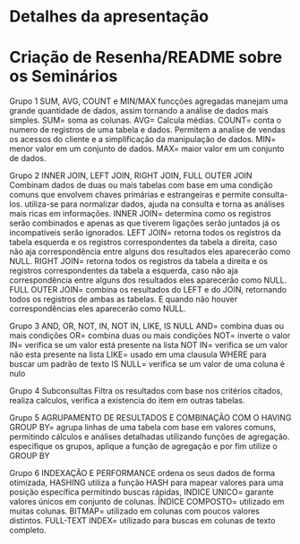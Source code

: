 
# Detalhes da apresentação 
# Criação de Resenha/README sobre os Seminários


 
Grupo 1 SUM, AVG, COUNT e MIN/MAX funcções agregadas manejam uma grande quantidade de dados, assim tornando a análise de dados mais simples. SUM= soma as colunas. AVG= Calcula médias. COUNT= conta o numero de registros de uma tabela e dados. Permitem a analise de vendas os acessos do cliente e a simplificação da manipulação de dados. MIN= menor valor em um conjunto de dados. MAX= maior valor em um conjunto de dados.
 
Grupo 2 INNER JOIN, LEFT JOIN, RIGHT JOIN, FULL OUTER JOIN Combinam dados de duas ou mais tabelas com base em uma condição comuns que envolvem chaves primárias e estrangeiras e permite consulta-los. utiliza-se para normalizar dados, ajuda na consulta e torna as análises mais ricas em informações. INNER JOIN= determina como os registros serão combinados e apenas as que tiverem ligações serão juntados já os incompatíveis serão ignorados. LEFT JOIN= retorna todos os registros da tabela esquerda e os registros correspondentes da tabela a direita, caso não aja correspondência entre alguns dos resultados eles aparecerão como NULL. RIGHT JOIN= retorna todos os registros da tabela a direita e os registros correspondentes da tabela a esquerda, caso não aja correspondência entre alguns dos resultados eles aparecerão como NULL. FULL OUTER JOIN= combina os resultados do LEFT e do JOIN, retornando todos os registros de ambas as tabelas. E quando não houver correspondências eles aparecerão como NULL.
 
Grupo 3 AND, OR, NOT, IN, NOT IN, LIKE, IS NULL AND= combina duas ou mais condições OR= combina duas ou mais condições NOT= inverte o valor IN= verifica se um valor está presente na lista NOT IN= verifica se um valor não esta presente na lista LIKE= usado em uma clausula WHERE para buscar um padrão de texto IS NULL= verifica se um valor de uma coluna é nulo
 
Grupo 4 Subconsultas Filtra os resultados com base nos critérios citados, realiza calculos, verifica a existencia do item em outras tabelas.
 
Grupo 5 AGRUPAMENTO DE RESULTADOS E COMBINAÇÃO COM O HAVING GROUP BY= agrupa linhas de uma tabela com base em valores comuns, permitindo cálculos e análises detalhadas utilizando funções de agregação. especifique os grupos, aplique a função de agregação e por fim utilize o GROUP BY
 
Grupo 6 INDEXAÇÃO E PERFORMANCE
 ordena os seus dados de forma otimizada, HASHING utiliza a função HASH para mapear valores para uma posição específica permitindo buscas rápidas, INDICE UNICO= garante valores únicos em conjunto de colunas.
 ÍNDICE COMPOSTO= utilizado em muitas colunas.
 BITMAP= utilizado em colunas com poucos valores distintos.
FULL-TEXT INDEX= utilizado para buscas em colunas de texto completo.
 

